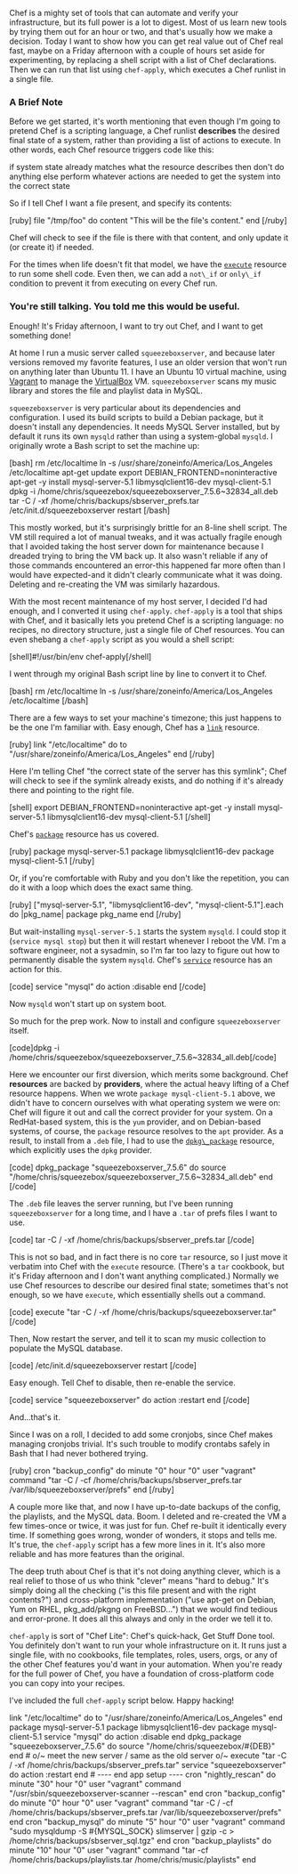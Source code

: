 

Chef is a mighty set of tools that can automate and verify your infrastructure, but its full power is a lot to digest. Most of us learn new tools by trying them out for an hour or two, and that's usually how we make a decision. Today I want to show how you can get real value out of Chef real fast, maybe on a Friday afternoon with a couple of hours set aside for experimenting, by replacing a shell script with a list of Chef declarations. Then we can run that list using `chef-apply`, which executes a Chef runlist in a single file.

### A Brief Note

Before we get started, it's worth mentioning that even though I'm going to pretend Chef is a scripting language, a Chef runlist **describes** the desired final state of a system, rather than providing a list of actions to execute. In other words, each Chef resource triggers code like this:

if system state already matches what the resource describes
then
don't do anything
else
perform whatever actions are needed to get the system into the correct state

So if I tell Chef I want a file present, and specify its contents:

[ruby]
file "/tmp/foo" do
content "This will be the file's content."
end
[/ruby]

Chef will check to see if the file is there with that content, and only update it (or create it) if needed.

For the times when life doesn't fit that model, we have the [`execute`](https://docs.chef.io/resource\_execute.html) resource to run some shell code. Even then, we can add a `not\_if` or `only\_if` condition to prevent it from executing on every Chef run.

### You're still talking. You told me this would be useful.

Enough! It's Friday afternoon, I want to try out Chef, and I want to get something done!

At home I run a music server called `squeezeboxserver`, and because later versions removed my favorite features, I use an older version that won't run on anything later than Ubuntu 11. I have an Ubuntu 10 virtual machine, using [Vagrant](http://www.vagrantup.com) to manage the [VirtualBox](https://www.virtualbox.org) VM. `squeezeboxserver` scans my music library and stores the file and playlist data in MySQL.

`squeezeboxserver` is very particular about its dependencies and configuration. I used its build scripts to build a Debian package, but it doesn't install any dependencies. It needs MySQL Server installed, but by default it runs its own `mysqld` rather than using a system-global `mysqld`. I originally wrote a Bash script to set the machine up:

[bash]
rm /etc/localtime
ln -s /usr/share/zoneinfo/America/Los\_Angeles /etc/localtime
apt-get update
export DEBIAN\_FRONTEND=noninteractive
apt-get -y install mysql-server-5.1 libmysqlclient16-dev mysql-client-5.1
dpkg -i /home/chris/squeezebox/squeezeboxserver\_7.5.6~32834\_all.deb
tar -C / -xf /home/chris/backups/sbserver_prefs.tar
/etc/init.d/squeezeboxserver restart
[/bash]

This mostly worked, but it's surprisingly brittle for an 8-line shell script. The VM still required a lot of manual tweaks, and it was actually fragile enough that I avoided taking the host server down for maintenance because I dreaded trying to bring the VM back up. It also wasn't reliable if any of those commands encountered an error-this happened far more often than I would have expected-and it didn't clearly communicate what it was doing. Deleting and re-creating the VM was similarly hazardous.

With the most recent maintenance of my host server, I decided I'd had enough, and I converted it using `chef-apply`. `chef-apply` is a tool that ships with Chef, and it basically lets you pretend Chef is a scripting language: no recipes, no directory structure, just a single file of Chef resources. You can even shebang a `chef-apply` script as you would a shell script:

[shell]#!/usr/bin/env chef-apply[/shell]

I went through my original Bash script line by line to convert it to Chef.

[bash]
rm /etc/localtime
ln -s /usr/share/zoneinfo/America/Los\_Angeles /etc/localtime
[/bash]

There are a few ways to set your machine's timezone; this just happens to be the one I'm familiar with. Easy enough, Chef has a [`link`](https://docs.chef.io/resource\_link.html) resource.

[ruby]
link "/etc/localtime" do
to "/usr/share/zoneinfo/America/Los\_Angeles"
end
[/ruby]

Here I'm telling Chef "the correct state of the server has this symlink"; Chef will check to see if the symlink already exists, and do nothing if it's already there and pointing to the right file.

[shell]
export DEBIAN\_FRONTEND=noninteractive
apt-get -y install mysql-server-5.1 libmysqlclient16-dev mysql-client-5.1
[/shell]

Chef's [`package`](https://docs.chef.io/resource\_package.html) resource has us covered.

[ruby]
package mysql-server-5.1
package libmysqlclient16-dev
package mysql-client-5.1
[/ruby]

Or, if you're comfortable with Ruby and you don't like the repetition, you can do it with a loop which does the exact same thing.

[ruby]
["mysql-server-5.1", "libmysqlclient16-dev", "mysql-client-5.1"].each do |pkg\_name|
package pkg\_name
end
[/ruby]

But wait-installing `mysql-server-5.1` starts the system `mysqld`. I could stop it (`service mysql stop`) but then it will restart whenever I reboot the VM. I'm a software engineer, not a sysadmin, so I'm far too lazy to figure out how to permanently disable the system `mysqld`. Chef's [`service`](https://docs.chef.io/resource\_service.html) resource has an action for this.

[code]
service "mysql" do
action :disable
end
[/code]

Now `mysqld` won't start up on system boot.

So much for the prep work. Now to install and configure `squeezeboxserver` itself.

[code]dpkg -i /home/chris/squeezebox/squeezeboxserver\_7.5.6~32834\_all.deb[/code]

Here we encounter our first diversion, which merits some background. Chef **resources** are backed by **providers**, where the actual heavy lifting of a Chef resource happens. When we wrote `package mysql-client-5.1` above, we didn't have to concern ourselves with what operating system we were on: Chef will figure it out and call the correct provider for your system. On a RedHat-based system, this is the `yum` provider, and on Debian-based systems, of course, the `package` resource resolves to the `apt` provider. As a result, to install from a `.deb` file, I had to use the [`dpkg\_package`](https://docs.chef.io/resource\_dpkg\_package.html) resource, which explicitly uses the `dpkg` provider.

[code]
dpkg\_package "squeezeboxserver\_7.5.6" do
source "/home/chris/squeezebox/squeezeboxserver\_7.5.6~32834\_all.deb"
end
[/code]

The `.deb` file leaves the server running, but I've been running `squeezeboxserver` for a long time, and I have a `.tar` of prefs files I want to use.

[code]
tar -C / -xf /home/chris/backups/sbserver_prefs.tar
[/code]

This is not so bad, and in fact there is no core `tar` resource, so I just move it verbatim into Chef with the `execute` resource. (There's a `tar` cookbook, but it's Friday afternoon and I don't want anything complicated.) Normally we use Chef resources to describe our desired final state; sometimes that's not enough, so we have `execute`, which essentially shells out a command.

[code]
execute "tar -C / -xf /home/chris/backups/squeezeboxserver.tar"
[/code]

Then,
Now restart the server, and tell it to scan my music collection to populate the MySQL database.

[code]
/etc/init.d/squeezeboxserver restart
[/code]

Easy enough. Tell Chef to disable, then re-enable the service.

[code]
service "squeezeboxserver" do
action :restart
end
[/code]

And...that's it.

Since I was on a roll, I decided to add some cronjobs, since Chef makes managing cronjobs trivial. It's such trouble to modify crontabs safely in Bash that I had never bothered trying.

[ruby]
cron "backup\_config" do
minute "0"
hour "0"
user "vagrant"
command "tar -C / -cf /home/chris/backups/sbserver_prefs.tar /var/lib/squeezeboxserver/prefs"
end
[/ruby]

A couple more like that, and now I have up-to-date backups of the config, the playlists, and the MySQL data. Boom. I deleted and re-created the VM a few times-once or twice, it was just for fun. Chef re-built it identically every time. If something goes wrong, wonder of wonders, it stops and tells me. It's true, the `chef-apply` script has a few more lines in it. It's also more reliable and has more features than the original.

The deep truth about Chef is that it's not doing anything clever, which is a real relief to those of us who think "clever" means "hard to debug." It's simply doing all the checking ("is this file present and with the right contents?") and cross-platform implementation ("use apt-get on Debian, Yum on RHEL, pkg\_add/pkgng on FreeBSD...") that we would find tedious and error-prone. It does all this always and only in the order we tell it to.

`chef-apply` is sort of "Chef Lite": Chef's quick-hack, Get Stuff Done tool. You definitely don't want to run your whole infrastructure on it. It runs just a single file, with no cookbooks, file templates, roles, users, orgs, or any of the other Chef features you'd want in your automation. When you're ready for the full power of Chef, you have a foundation of cross-platform code you can copy into your recipes.

I've included the full `chef-apply` script below. Happy hacking!


link "/etc/localtime" do
  to "/usr/share/zoneinfo/America/Los\_Angeles"
end
package mysql-server-5.1
package libmysqlclient16-dev
package mysql-client-5.1
service "mysql" do
  action :disable
end
dpkg\_package "squeezeboxserver\_7.5.6" do
  source "/home/chris/squeezebox/#{DEB}"
end
\# o/~ meet the new server / same as the old server o/~
execute "tar -C / -xf /home/chris/backups/sbserver\_prefs.tar"
service "squeezeboxserver" do
  action :restart
end
\# ---- end app setup ----
cron "nightly\_rescan" do
  minute "30"
  hour "0"
  user "vagrant"
  command "/usr/sbin/squeezeboxserver-scanner --rescan"
end
cron "backup\_config" do
  minute "0"
  hour "0"
  user "vagrant"
  command "tar -C / -cf /home/chris/backups/sbserver\_prefs.tar /var/lib/squeezeboxserver/prefs"
end
cron "backup\_mysql" do
  minute "5"
  hour "0"
  user "vagrant"
  command "sudo mysqldump -S #{MYSQL\_SOCK} slimserver | gzip -c > /home/chris/backups/sbserver_sql.tgz"
end
cron "backup\_playlists" do
  minute "10"
  hour "0"
  user "vagrant"
  command "tar -cf /home/chris/backups/playlists.tar /home/chris/music/playlists"
end

